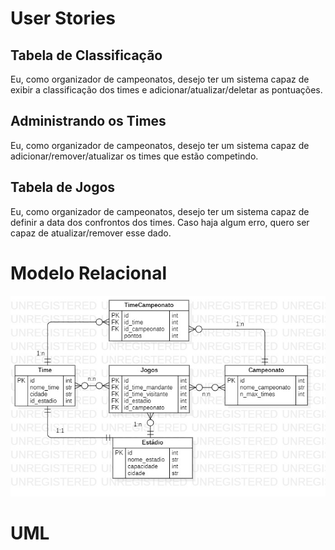 # User Stories

## Tabela de Classificação

Eu, como organizador de campeonatos, desejo ter um sistema capaz de exibir a classificação dos times e adicionar/atualizar/deletar as pontuações.

## Administrando os Times

Eu, como organizador de campeonatos, desejo ter um sistema capaz de adicionar/remover/atualizar os times que estão competindo.

## Tabela de Jogos

Eu, como organizador de campeonatos, desejo ter um sistema capaz de definir a data dos confrontos dos times. Caso haja
algum erro, quero ser capaz de atualizar/remover esse dado.

# Modelo Relacional

![Modelo Relacional](./images/modelo-relacional.jpg)

# UML

